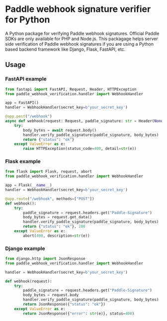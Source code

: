 # Paddle webhook signature verifier for Python
A Python package for verifying Paddle webhook signatures. Official Paddle SDKs are only available for PHP and Node.js. This packagage helps server side verification of Paddle webhook signatures if you are using a Python based backend framework like Django, Flask, FastAPI, etc.

## Usage
### FastAPI example
```Python
from fastapi import FastAPI, Request, Header, HTTPException
from paddle_webhook_verification.handler import WebhookHandler

app = FastAPI()
handler = WebhookHandler(secret_key=b'your_secret_key')

@app.post("/webhook")
async def webhook(request: Request, paddle_signature: str = Header(None)):
    try:
        body_bytes = await request.body()
        handler.verify_paddle_signature(paddle_signature, body_bytes)
        return {"status": "ok"}
    except ValueError as e:
        raise HTTPException(status_code=400, detail=str(e))
```
### Flask example
```Python
from flask import Flask, request, abort
from paddle_webhook_verification.handler import WebhookHandler

app = Flask(__name__)
handler = WebhookHandler(secret_key=b'your_secret_key')

@app.route("/webhook", methods=["POST"])
def webhook():
    try:
        paddle_signature = request.headers.get("Paddle-Signature")
        body_bytes = request.get_data()
        handler.verify_paddle_signature(paddle_signature, body_bytes)
        return {"status": "ok"}, 200
    except ValueError as e:
        abort(400, description=str(e))
```
### Django example
```Python
from django.http import JsonResponse
from paddle_webhook_verification.handler import WebhookHandler

handler = WebhookHandler(secret_key=b'your_secret_key')

def webhook(request):
    try:
        paddle_signature = request.headers.get("Paddle-Signature")
        body_bytes = request.body
        handler.verify_paddle_signature(paddle_signature, body_bytes)
        return JsonResponse({"status": "ok"})
    except ValueError as e:
        return JsonResponse({"error": str(e)}, status=400)
```
